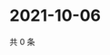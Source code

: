 # 2021-10-06

共 0 条

<!-- BEGIN WEIBO -->
<!-- 最后更新时间 Wed Oct 06 2021 07:08:37 GMT+0800 (China Standard Time) -->

<!-- END WEIBO -->

